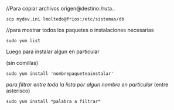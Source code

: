 //Para copiar archivos origen@destino:/ruta..

```
scp mydev.ini lmoltedo@frios:/etc/sistemas/db
```

//para mostrar todos los paquetes o instalaciones necesarias

```
sudo yum list
```


Luego para instalar algun en particular

(sin comillas)
```
sudo yum install 'nombrepaqueteainstalar'
```

*para filtrar entre toda la lista por algun nombre en particular* (entre asterisco)

```
sudo yum install *palabra a filtrar*
```
